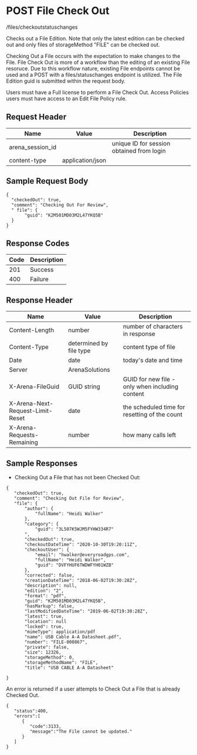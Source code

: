 # POST File Check Out


/files/checkoutstatuschanges

Checks out a File Edition. Note that only the latest edition can be checked out and only files of storageMethod "FILE" can be checked out.

Checking Out a File occurs with the expectation to make changes to the File. File Check Out is more of a workflow than the editing of an existing File resoruce. Due to this workflow nature, existing File endpoints cannot be used and a POST with a files/statuschanges endpoint is utilized.
The File Edition guid is submitted within the request body.

Users must have a Full license to perform a File Check Out. Access Policies users must have access to an Edit File Policy rule.

## Request Header

| Name<br> | Value<br> | Description<br> |
|  --- |  --- |  --- | 
| arena_session_id<br> |   | unique ID for session obtained from login<br> |
| content\-type<br> | application/json<br> |   |

## Sample Request Body


```
{  
  "checkedOut": true,
  "comment": "Checking Out For Review",
  " file": { 
       "guid": "K2M501MD03M2L47YKQ5B"
  }
}
```
## Response Codes

| Code<br> | Description<br> |
|  --- |  --- | 
| 201<br> | Success<br> |
| 400<br> | Failure<br> |

## Response Header

| Name<br> | Value<br> | Description<br> |
|  --- |  --- |  --- | 
| Content\-Length<br> | number<br> | number of characters in response<br> |
| Content\-Type<br> | determined by file type<br> | content type of file<br> |
| Date<br> | date<br> | today's date and time<br> |
| Server<br> | ArenaSolutions<br> |   |
| X\-Arena\-FileGuid<br> | GUID string<br> | GUID for new file \- only when including content<br> |
| X\-Arena\-Next\-Request\-Limit\-Reset<br> | date<br> | the scheduled time for resetting of the count<br> |
| X\-Arena\-Requests\-Remaining<br> | number<br> | how many calls left<br> |

## Sample Responses
* Checking Out a File that has not been Checked Out:

```
{  
   "checkedOut": true,
   "comment": "Checking Out File for Review",
   "file": {
       "author": {
           "fullName": "Heidi Walker"
       },
       "category": {
           "guid": "3L507K5WJM5FYHW334R7"
       ",
       "checkedOut": true,
       "checkoutDateTime": "2020-10-30T19:20:11Z",
       "checkoutUser": {
           "email": "hwalker@everyroadgps.com",
           "fullName": "Heidi Walker",
           "guid": "DVFYHUF6TWDWFYH01WZB"
       },
       "corrected": false,
       "creationDateTime": "2018-06-02T19:30:28Z",
       "description": null,
       "edition": "2",
       "format": "pdf",
       "guid": "K2M501MD03M2L47YKQ5B",
       "hasMarkup": false,
       "lastModifiedDateTime": "2019-06-02T19:30:28Z",
       "latest": true,
       "location": null
       "locked": true,
       "mimeType": application/pdf
       "name": USB Cable A-A Datasheet.pdf",
       "number": "FILE-000867",
       "private": false,
       "size": 12326,
       "storageMethod": 0,
       "storageMethodName": "FILE",
       "title": "USB CABLE A-A Datasheet"
          
}
```
An error is returned if a user attempts to Check Out a File that is already Checked Out.

```
{  
   "status":400,
   "errors":[  
      {  
         "code":3133,
         "message":"The File cannot be updated."
      }
   ]
}
```
